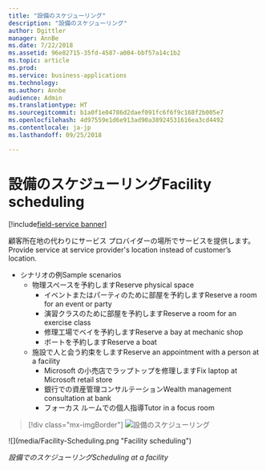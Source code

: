 ```yaml
---
title: "設備のスケジューリング"
description: "設備のスケジューリング"
author: Dgittler
manager: AnnBe
ms.date: 7/22/2018
ms.assetid: 96e82715-35fd-4587-a004-bbf57a14c1b2
ms.topic: article
ms.prod: 
ms.service: business-applications
ms.technology: 
ms.author: Annbe
audience: Admin
ms.translationtype: HT
ms.sourcegitcommit: b1a0f1e04786d2daef091fc6f6f9c168f2b005e7
ms.openlocfilehash: 4d97559e1d6e913ad90a38924531616ea3cd4492
ms.contentlocale: ja-jp
ms.lasthandoff: 09/25/2018

---
```





#  <a name="facility-scheduling"></a><span data-ttu-id="170c7-103">設備のスケジューリング</span><span class="sxs-lookup"><span data-stu-id="170c7-103">Facility scheduling</span></span>

[!include[field-service banner](../../../includes/field-service.md)]

<span data-ttu-id="170c7-104">顧客所在地の代わりにサービス プロバイダーの場所でサービスを提供します。</span><span class="sxs-lookup"><span data-stu-id="170c7-104">Provide service at service provider's location instead of customer’s location.</span></span>

* <span data-ttu-id="170c7-105">シナリオの例</span><span class="sxs-lookup"><span data-stu-id="170c7-105">Sample scenarios</span></span>
    * <span data-ttu-id="170c7-106">物理スペースを予約します</span><span class="sxs-lookup"><span data-stu-id="170c7-106">Reserve physical space</span></span>
        * <span data-ttu-id="170c7-107">イベントまたはパーティのために部屋を予約します</span><span class="sxs-lookup"><span data-stu-id="170c7-107">Reserve a room for an event or party</span></span>
        * <span data-ttu-id="170c7-108">演習クラスのために部屋を予約します</span><span class="sxs-lookup"><span data-stu-id="170c7-108">Reserve a room for an exercise class</span></span>
        * <span data-ttu-id="170c7-109">修理工場でベイを予約します</span><span class="sxs-lookup"><span data-stu-id="170c7-109">Reserve a bay at mechanic shop</span></span>
        * <span data-ttu-id="170c7-110">ボートを予約します</span><span class="sxs-lookup"><span data-stu-id="170c7-110">Reserve a boat</span></span>
    * <span data-ttu-id="170c7-111">施設で人と会う約束をします</span><span class="sxs-lookup"><span data-stu-id="170c7-111">Reserve an appointment with a person at a facility</span></span>
        * <span data-ttu-id="170c7-112">Microsoft の小売店でラップトップを修理します</span><span class="sxs-lookup"><span data-stu-id="170c7-112">Fix laptop at Microsoft retail store</span></span>
        * <span data-ttu-id="170c7-113">銀行での資産管理コンサルテーション</span><span class="sxs-lookup"><span data-stu-id="170c7-113">Wealth management consultation at bank</span></span>
        * <span data-ttu-id="170c7-114">フォーカス ルームでの個人指導</span><span class="sxs-lookup"><span data-stu-id="170c7-114">Tutor in a focus room</span></span>

> [!div class="mx-imgBorder"]
> <span data-ttu-id="170c7-115">![](media/Facility-Scheduling.png "設備のスケジューリング")
<!-- picture --></span><span class="sxs-lookup"><span data-stu-id="170c7-115">![](media/Facility-Scheduling.png "Facility scheduling")
<!-- picture --></span></span>

<span data-ttu-id="170c7-116">*設備でのスケジューリング*</span><span class="sxs-lookup"><span data-stu-id="170c7-116">*Scheduling at a facility*</span></span>

